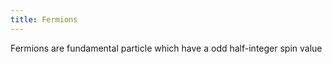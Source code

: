 ```yaml
---
title: Fermions
---
```

Fermions are fundamental particle which have a odd half-integer spin value
<!--ID: 1724603671317-->
